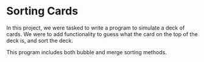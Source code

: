 # Sorting Cards

In this project, we were tasked to write a program to simulate a deck of cards. We were to add functionality to guess what the card on the top of the deck is, and sort the deck.

This program includes both bubble and merge sorting methods.
